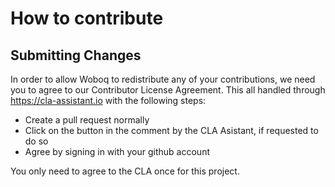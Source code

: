 # How to contribute

## Submitting Changes

In order to allow Woboq to redistribute any of your contributions, we need you to agree to our Contributor License Agreement.
This all handled through https://cla-assistant.io with the following steps:

* Create a pull request normally
* Click on the button in the comment by the CLA Asistant, if requested to do so
* Agree by signing in with your github account

You only need to agree to the CLA once for this project.
